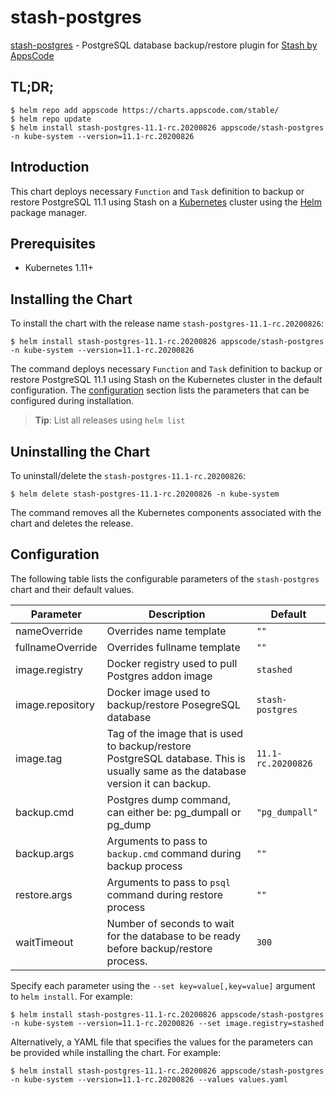 # stash-postgres

[stash-postgres](https://github.com/stashed/postgres) - PostgreSQL database backup/restore plugin for [Stash by AppsCode](https://stash.run)

## TL;DR;

```console
$ helm repo add appscode https://charts.appscode.com/stable/
$ helm repo update
$ helm install stash-postgres-11.1-rc.20200826 appscode/stash-postgres -n kube-system --version=11.1-rc.20200826
```

## Introduction

This chart deploys necessary `Function` and `Task` definition to backup or restore PostgreSQL 11.1 using Stash on a [Kubernetes](http://kubernetes.io) cluster using the [Helm](https://helm.sh) package manager.

## Prerequisites

- Kubernetes 1.11+

## Installing the Chart

To install the chart with the release name `stash-postgres-11.1-rc.20200826`:

```console
$ helm install stash-postgres-11.1-rc.20200826 appscode/stash-postgres -n kube-system --version=11.1-rc.20200826
```

The command deploys necessary `Function` and `Task` definition to backup or restore PostgreSQL 11.1 using Stash on the Kubernetes cluster in the default configuration. The [configuration](#configuration) section lists the parameters that can be configured during installation.

> **Tip**: List all releases using `helm list`

## Uninstalling the Chart

To uninstall/delete the `stash-postgres-11.1-rc.20200826`:

```console
$ helm delete stash-postgres-11.1-rc.20200826 -n kube-system
```

The command removes all the Kubernetes components associated with the chart and deletes the release.

## Configuration

The following table lists the configurable parameters of the `stash-postgres` chart and their default values.

|    Parameter     |                                                           Description                                                            |      Default       |
|------------------|----------------------------------------------------------------------------------------------------------------------------------|--------------------|
| nameOverride     | Overrides name template                                                                                                          | `""`               |
| fullnameOverride | Overrides fullname template                                                                                                      | `""`               |
| image.registry   | Docker registry used to pull Postgres addon image                                                                                | `stashed`          |
| image.repository | Docker image used to backup/restore PosegreSQL database                                                                          | `stash-postgres`   |
| image.tag        | Tag of the image that is used to backup/restore PostgreSQL database. This is usually same as the database version it can backup. | `11.1-rc.20200826` |
| backup.cmd       | Postgres dump command, can either be: pg_dumpall  or pg_dump                                                                     | `"pg_dumpall"`     |
| backup.args      | Arguments to pass to `backup.cmd` command during backup process                                                                  | `""`               |
| restore.args     | Arguments to pass to `psql` command during restore process                                                                       | `""`               |
| waitTimeout      | Number of seconds to wait for the database to be ready before backup/restore process.                                            | `300`              |


Specify each parameter using the `--set key=value[,key=value]` argument to `helm install`. For example:

```console
$ helm install stash-postgres-11.1-rc.20200826 appscode/stash-postgres -n kube-system --version=11.1-rc.20200826 --set image.registry=stashed
```

Alternatively, a YAML file that specifies the values for the parameters can be provided while
installing the chart. For example:

```console
$ helm install stash-postgres-11.1-rc.20200826 appscode/stash-postgres -n kube-system --version=11.1-rc.20200826 --values values.yaml
```
